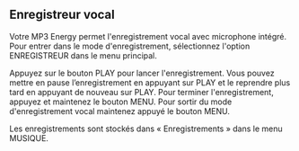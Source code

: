## Enregistreur vocal

Votre MP3 Energy permet l'enregistrement vocal avec microphone intégré. Pour entrer dans le mode d'enregistrement, sélectionnez l'option ENREGISTREUR dans le menu principal.

Appuyez sur le bouton PLAY pour lancer l'enregistrement. Vous pouvez mettre en pause l’enregistrement en appuyant sur PLAY et le reprendre plus tard en appuyant de nouveau sur PLAY. Pour terminer l'enregistrement, appuyez et maintenez le bouton MENU. Pour sortir du mode d'enregistrement vocal maintenez appuyé le bouton MENU.

Les enregistrements sont stockés dans « Enregistrements » dans le menu MUSIQUE.
